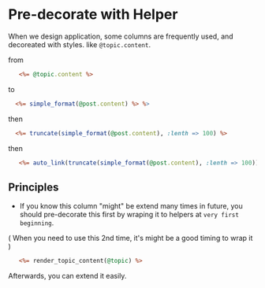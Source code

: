 # Pre-decorate with Helper

When we design application, some columns are frequently used, and decoreated with styles. like `@topic.content`.

from

``` rhtml
   <%= @topic.content %>
```

to

``` rhtml
  <%= simple_format(@post.content) %> %>
```

then

``` rhtml
  <%= truncate(simple_format(@post.content), :lenth => 100) %>
```

then

``` rhtml
   <%= auto_link(truncate(simple_format(@post.content), :lenth => 100)) %>
```

## Principles

* If you know this column "might" be extend many times in future, you should pre-decorate this first by wraping it to helpers at `very first beginning`.

( When you need to use this 2nd time, it's might be a good timing to wrap it )



``` rhtml
   <%= render_topic_content(@topic) %>
```


Afterwards, you can extend it easily.


